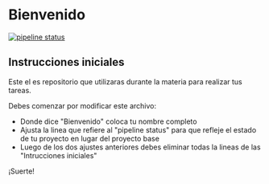# Bienvenido


[![pipeline status](https://gitlab.com/fiuba-memo2/modelo-de-repositorio/badges/master/pipeline.svg)](https://gitlab.com/fiuba-memo2/modelo-de-repositorio/commits/master)

## Instrucciones iniciales
Este el es repositorio que utilizaras durante la materia para realizar tus tareas.

Debes comenzar por modificar este archivo:

* Donde dice "Bienvenido" coloca tu nombre completo
* Ajusta la linea que refiere al "pipeline status" para que refleje el estado de tu proyecto en lugar del proyecto base
* Luego de los dos ajustes anteriores debes eliminar todas la lineas de las "Intrucciones iniciales"

¡Suerte!

